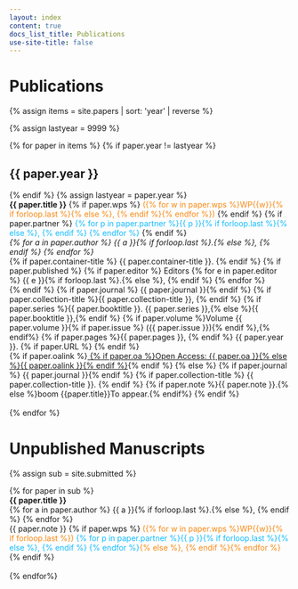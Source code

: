 ```yaml
---
layout: index
content: true
docs_list_title: Publications
use-site-title: false
---
```



# Publications
<!-- Click [here](bysite) to sort by partners. -->

{% assign items = site.papers | sort: 'year' | reverse %}

{% assign lastyear = 9999 %}

<div class="paper-list">
  {% for paper in items %}
  {% if paper.year != lastyear %}<h2> {{ paper.year }}</h2>{% endif %}
  {% assign lastyear = paper.year %}
  <article class="paper-preview">
	<strong>{{ paper.title }}</strong>
	{% if paper.wps %}
    <span style="color:#f98811">({% for w in paper.wps %}WP{{w}}{% if forloop.last %}{% else %}, {% endif %}{% endfor %})</span>
  {% endif %}
  {% if paper.partner %}
    <span style="color:#11bbff">
  {% for p in paper.partner %}{{ p }}{% if forloop.last %}{% else %}, {% endif %} {% endfor %}
  </span>
  {% endif %}
	<br>
  <em>
	{% for a in paper.author %}
	  {{ a }}{% if forloop.last %}.{% else %}, {% endif %}
	{% endfor %}
  </em>
	<br>
	{% if paper.container-title %} {{ paper.container-title }}. {% endif %}
	{% if paper.published %}
	{% if paper.editor %}
	  Editors
	  {% for e in paper.editor %}
	    {{ e }}{% if forloop.last %}.{% else %}, {% endif %}
	  {% endfor %}
	<br>
	{% endif %}
	{% if paper.journal %} {{ paper.journal }}{% endif %}
	{% if paper.collection-title %}{{ paper.collection-title }}, {% endif %}
  {% if paper.series %}{{ paper.booktitle }}. {{ paper.series }},{% else %}{{ paper.booktitle }},{% endif %}
	{% if paper.volume %}Volume {{ paper.volume }}{% if paper.issue %} ({{ paper.issue }}){% endif %},{% endif%}
	{% if paper.pages %}{{ paper.pages }}, {% endif %}
	{{ paper.year }}.
	{% if paper.URL %} <a href="{{ paper.URL }}" target="new"><i class="fa fa-link"></i></a> {% endif %}
	<br/>
		  {% if paper.oalink %}<a href="{{ paper.oaline }}">
	  {% if paper.oa %}Open Access: {{ paper.oa }}{% else %}{{ paper.oalink }}{% endif %}</a>{% endif %}
	{% else %}
	{% if paper.journal %} {{ paper.journal }}{% endif %}
	{% if paper.collection-title %} {{ paper.collection-title }}. {% endif %}
	{% if paper.note %}{{ paper.note }}.{% else %}boom {{paper.title}}To appear.{% endif%}
	{% endif %}
   </article>
   <br/>
  {% endfor %}
</div>


# Unpublished Manuscripts

{% assign sub = site.submitted %}

<div class="paper-list">
  {% for paper in sub %}
  <article>
	<strong>{{ paper.title }}</strong>
	<br/>
	{% for a in paper.author %}
	  {{ a }}{% if forloop.last %}.{% else %}, {% endif %}
	{% endfor %}
	<br/>
    {{ paper.note }}
	{% if paper.wps %} <span style="color:#f98811">({% for w in paper.wps %}WP{{w}}{% if forloop.last %}) <span style="color:#11bbff">{% for p in paper.partner %}{{ p }}{% if forloop.last %}{% else %}, {% endif %} {% endfor %}</span>{% else %}, {% endif %}{% endfor %}</span>{% endif %}
  </article>
  <br/>
  {% endfor%}
</div>
